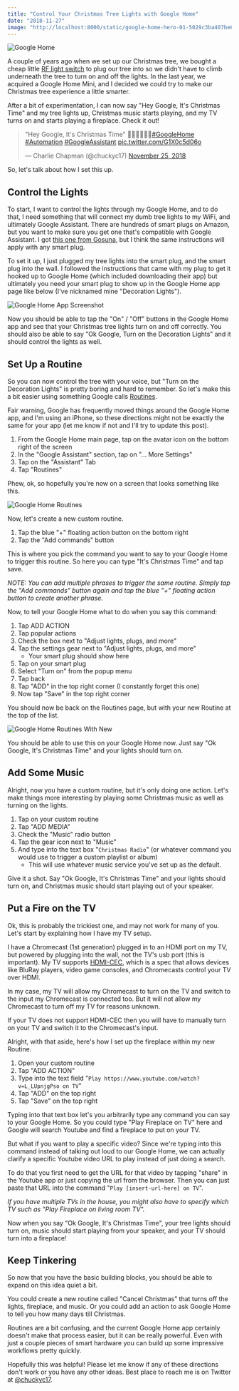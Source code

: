 ```yaml
---
title: "Control Your Christmas Tree Lights with Google Home"
date: "2018-11-27"
image: "http://localhost:8000/static/google-home-hero-01-5029c3ba407be6be298a83671f8b1d50-882d9.jpg"
---
```


![Google Home](./google-home-hero-01.jpg)

A couple of years ago when we set up our Christmas tree, we bought a cheap little [RF light switch](https://www.amazon.com/Westek-RFK1600LC-Indoor-Wireless-Switch-x/dp/B000HJBE68/ref=sr_1_10?s=lamps-light&ie=UTF8&qid=1543371600&sr=1-10&keywords=remote+light+switch) to plug our tree into so we didn't have to climb underneath the tree to turn on and off the lights.  In the last year, we acquired a Google Home Mini, and I decided we could try to make our Christmas tree experience a little smarter.

After a bit of experimentation, I can now say "Hey Google, It's Christmas Time" and my tree lights up, Christmas music starts playing, and my TV turns on and starts playing a fireplace.  Check it out!

<blockquote class="twitter-tweet" data-lang="en"><p lang="en" dir="ltr">&quot;Hey Google, It&#39;s Christmas Time&quot; 🧙‍♂️✨🎄🎶🔥<a href="https://twitter.com/hashtag/GoogleHome?src=hash&amp;ref_src=twsrc%5Etfw">#GoogleHome</a> <a href="https://twitter.com/hashtag/Automation?src=hash&amp;ref_src=twsrc%5Etfw">#Automation</a> <a href="https://twitter.com/hashtag/GoogleAssistant?src=hash&amp;ref_src=twsrc%5Etfw">#GoogleAssistant</a> <a href="https://t.co/G1X0c5d06o">pic.twitter.com/G1X0c5d06o</a></p>&mdash; Charlie Chapman (@chuckyc17) <a href="https://twitter.com/chuckyc17/status/1066803500686946309?ref_src=twsrc%5Etfw">November 25, 2018</a></blockquote>
<script async src="https://platform.twitter.com/widgets.js" charset="utf-8"></script>

So, let's talk about how I set this up.

## Control the Lights

To start, I want to control the lights through my Google Home, and to do that, I need something that will connect my dumb tree lights to my WiFi, and ultimately Google Assistant.  There are hundreds of smart plugs on Amazon, but you want to make sure you get one that's compatible with Google Assistant.  I got [this one from Gosuna](https://www.amazon.com/gp/product/B072ZX8RTZ/ref=oh_aui_detailpage_o05_s00?ie=UTF8&psc=1), but I think the same instructions will apply with any smart plug.

To set it up, I just plugged my tree lights into the smart plug, and the smart plug into the wall.  I followed the instructions that came with my plug to get it hooked up to Google Home (which included downloading their app) but ultimately you need your smart plug to show up in the Google Home app page like below (I've nicknamed mine "Decoration Lights").

![Google Home App Screenshot](./google-home-app.PNG)

Now you should be able to tap the "On" / "Off" buttons in the Google Home app and see that your Christmas tree lights turn on and off correctly.  You should also be able to say "Ok Google, Turn on the Decoration Lights" and it should control the lights as well.

## Set Up a Routine

So you can now control the tree with your voice, but "Turn on the Decoration Lights" is pretty boring and hard to remember.  So let's make this a bit easier using something Google calls [Routines](https://support.google.com/assistant/answer/7672035?co=GENIE.Platform%3DAndroid&hl=en).

Fair warning, Google has frequently moved things around the Google Home app, and I'm using an iPhone, so these directions might not be exactly the same for your app (let me know if not and I'll try to update this post).

1. From the Google Home main page, tap on the avatar icon on the bottom right of the screen
1. In the "Google Assistant" section, tap on "... More Settings"
1. Tap on the "Assistant" Tab
1. Tap "Routines"

Phew, ok, so hopefully you're now on a screen that looks something like this.

![Google Home Routines](./google-home-routines-blank.PNG)

Now, let's create a new custom routine.

1. Tap the blue "+" floating action button on the bottom right
1. Tap the "Add commands" button

This is where you pick the command you want to say to your Google Home to trigger this routine.  So here you can type "It's Christmas Time" and tap save.

*NOTE: You can add multiple phrases to trigger the same routine.  Simply tap the "Add commands" button again and tap the blue "+" floating action button to create another phrase.*

Now, to tell your Google Home what to do when you say this command:

1. Tap ADD ACTION
1. Tap popular actions
1. Check the box next to "Adjust lights, plugs, and more"
1. Tap the settings gear next to "Adjust lights, plugs, and more"
    - Your smart plug should show here
1. Tap on your smart plug
1. Select "Turn on" from the popup menu
1. Tap back
1. Tap "ADD" in the top right corner (I constantly forget this one)
1. Now tap "Save" in the top right corner

You should now be back on the Routines page, but with your new Routine at the top of the list.

![Google Home Routines With New](./google-home-routines-new.PNG)

You should be able to use this on your Google Home now.  Just say "Ok Google, It's Christmas Time" and your lights should turn on.

## Add Some Music

Alright, now you have a custom routine, but it's only doing one action.  Let's make things more interesting by playing some Christmas music as well as turning on the lights.

1. Tap on your custom routine
1. Tap "ADD MEDIA"
1. Check the "Music" radio button
1. Tap the gear icon next to "Music"
1. And type into the text box "`Christmas Radio`" (or whatever command you would use to trigger a custom playlist or album)
    - This will use whatever music service you've set up as the default.

Give it a shot.  Say "Ok Google, It's Christmas Time" and your lights should turn on, and Christmas music should start playing out of your speaker.

## Put a Fire on the TV

Ok, this is probably the trickiest one, and may not work for many of you.  Let's start by explaining how I have my TV setup.

I have a Chromecast (1st generation) plugged in to an HDMI port on my TV, but powered by plugging into the wall, not the TV's usb port (this is important).  My TV supports [HDMI-CEC](https://en.wikipedia.org/wiki/Consumer_Electronics_Control), which is a spec that allows devices like BluRay players, video game consoles, and Chromecasts control your TV over HDMI.

In my case, my TV will allow my Chromecast to turn on the TV and switch to the input my Chromecast is connected too.  But it will not allow my Chromecast to turn off my TV for reasons unknown.

If your TV does not support HDMI-CEC then you will have to manually turn on your TV and switch it to the Chromecast's input.

Alright, with that aside, here's how I set up the fireplace within my new Routine.

1. Open your custom routine
1. Tap "ADD ACTION"
1. Type into the text field "`Play https://www.youtube.com/watch?v=L_LUpnjgPso on TV`"
1. Tap "ADD" on the top right
1. Tap "Save" on the top right

Typing into that text box let's you arbitrarily type any command you can say to your Google Home.  So you could type "Play Fireplace on TV" here and Google will search Youtube and find a fireplace to put on your TV.

But what if you want to play a specific video?  Since we're typing into this command instead of talking out loud to our Google Home, we can actually clarify a specific Youtube video URL to play instead of just doing a search.  

To do that you first need to get the URL for that video by tapping "share" in the Youtube app or just copying the url from the browser.  Then you can just paste that URL into the command "`Play [insert-url-here] on TV`". 

*If you have multiple TVs in the house, you might also have to specify which TV such as "Play Fireplace on living room TV".*

Now when you say "Ok Google, It's Christmas Time", your tree lights should turn on, music should start playing from your speaker, and your TV should turn into a fireplace!

## Keep Tinkering

So now that you have the basic building blocks, you should be able to expand on this idea quiet a bit.

You could create a new routine called "Cancel Christmas" that turns off the lights, fireplace, and music.  Or you could add an action to ask Google Home to tell you how many days till Christmas.

Routines are a bit confusing, and the current Google Home app certainly doesn't make that process easier, but it can be really powerful.  Even with just a couple pieces of smart hardware you can build up some impressive workflows pretty quickly.

Hopefully this was helpful!  Please let me know if any of these directions don't work or you have any other ideas.  Best place to reach me is on Twitter at [@chuckyc17](https://twitter.com/chuckyc17).